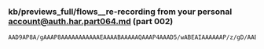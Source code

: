 ### kb/previews_full/flows__re-recording from your personal account@auth.har.part064.md (part 002)

```md
AAD9AP8A/gAAAP8AAAAAAAAAAAEAAAABAAAAAQAAAP4AAAD5/wABEAIAAAAAAP/z/gD/AAEAAQ4CAA
```

```
